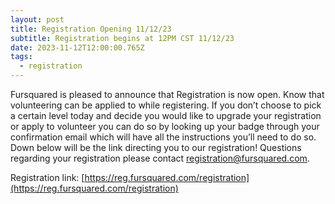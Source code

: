 ```yaml
---
layout: post
title: Registration Opening 11/12/23
subtitle: Registration begins at 12PM CST 11/12/23
date: 2023-11-12T12:00:00.765Z
tags:
  - registration
---
```

Fursquared is pleased to announce that Registration is now open. Know that volunteering can be applied to while registering. If you don’t choose to pick a certain level today and decide you would like to upgrade your registration or apply to volunteer you can do so by looking up your badge through your confirmation email which will have all the instructions you’ll need to do so. Down below will be the link directing you to our registration! Questions regarding your registration please contact [registration@fursquared.com](mailto:registration@fursquared.com).

Registration link: [https://reg.fursquared.com/registration](https://reg.fursquared.com/registration)
